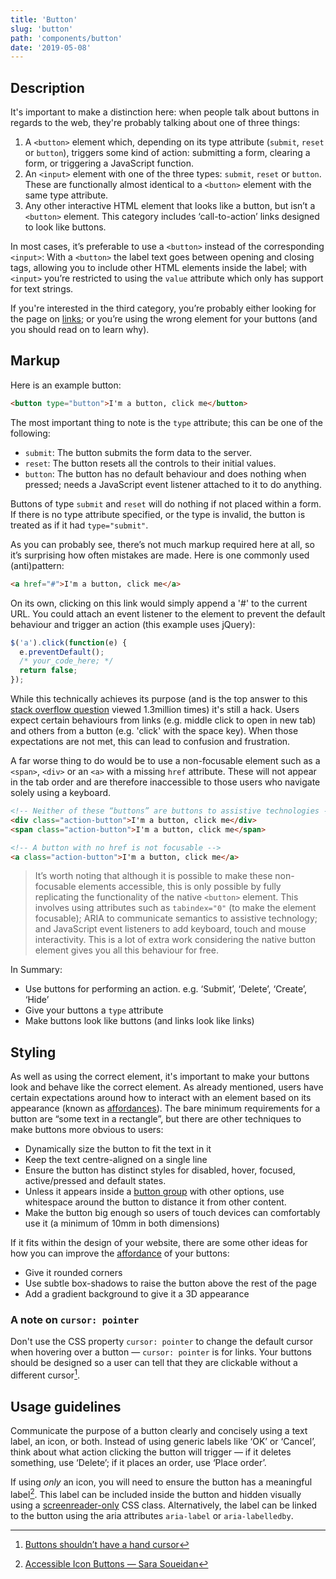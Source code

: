 ```yaml
---
title: 'Button'
slug: 'button'
path: 'components/button'
date: '2019-05-08'
---
```


## Description

It's important to make a distinction here: when people talk about buttons in regards to the web, they're probably talking about one of three things:

1. A `<button>` element which, depending on its type attribute (`submit`, `reset` or `button`), triggers some kind of action: submitting a form, clearing a form, or triggering a JavaScript function.
2. An `<input>` element with one of the three types: `submit`, `reset` or `button`. These are functionally almost identical to a `<button>` element with the same type attribute.
3. Any other interactive HTML element that looks like a button, but isn’t a `<button>` element. This category includes ‘call-to-action’ links designed to look like buttons.

In most cases, it’s preferable to use a `<button>` instead of the corresponding `<input>`: With a `<button>` the label text goes between opening and closing tags, allowing you to include other HTML elements inside the label; with `<input>` you’re restricted to using the `value` attribute which only has support for text strings.

If you're interested in the third category, you’re probably either looking for the page on [links](/components/link); or you’re using the wrong element for your buttons (and you should read on to learn why).

## Markup

Here is an example button:

```html
<button type="button">I'm a button, click me</button>
```

The most important thing to note is the `type` attribute; this can be one of the following:

- `submit`: The button submits the form data to the server.
- `reset`: The button resets all the controls to their initial values.
- `button`: The button has no default behaviour and does nothing when pressed; needs a JavaScript event listener attached to it to do anything.

Buttons of type `submit` and `reset` will do nothing if not placed within a form. If there is no type attribute specified, or the type is invalid, the button is treated as if it had `type="submit"`.

As you can probably see, there’s not much markup required here at all, so it’s surprising how often mistakes are made. Here is one commonly used (anti)pattern:

```html
<a href="#">I'm a button, click me</a>
```

On its own, clicking on this link would simply append a '#' to the current URL. You could attach an event listener to the element to prevent the default behaviour and trigger an action (this example uses jQuery):

```javascript
$('a').click(function(e) {
  e.preventDefault();
  /* your_code_here; */
  return false;
});
```

While this technically achieves its purpose (and is the top answer to this [stack overflow question](https://stackoverflow.com/questions/1070760/javascript-function-in-href-vs-onclick) viewed 1.3million times) it's still a hack. Users expect certain behaviours from links (e.g. middle click to open in new tab) and others from a button (e.g. 'click' with the space key). When those expectations are not met, this can lead to confusion and frustration.

A far worse thing to do would be to use a non-focusable element such as a `<span>`, `<div>` or an `<a>` with a missing `href` attribute. These will not appear in the tab order and are therefore inaccessible to those users who navigate solely using a keyboard.

```html
<!-- Neither of these “buttons” are buttons to assistive technologies -->
<div class="action-button">I'm a button, click me</div>
<span class="action-button">I'm a button, click me</span>

<!-- A button with no href is not focusable -->
<a class="action-button">I'm a button, click me</a>
```

> It’s worth noting that although it is possible to make these non-focusable elements accessible, this is only possible by fully replicating the functionality of the native `<button>` element. This involves using attributes such as `tabindex="0"` (to make the element focusable); ARIA to communicate semantics to assistive technology; and JavaScript event listeners to add keyboard, touch and mouse interactivity. This is a lot of extra work considering the native button element gives you all this behaviour for free.

In Summary:

- Use buttons for performing an action. e.g. ‘Submit’, ‘Delete’, ‘Create’, ‘Hide’
- Give your buttons a `type` attribute
- Make buttons look like buttons (and links look like links)

## Styling

As well as using the correct element, it's important to make your buttons look and behave like the correct element. As already mentioned, users have certain expectations around how to interact with an element based on its appearance (known as [affordances](https://www.interaction-design.org/literature/topics/affordances)). The bare minimum requirements for a button are “some text in a rectangle”, but there are other techniques to make buttons more obvious to users:

- Dynamically size the button to fit the text in it
- Keep the text centre-aligned on a single line
- Ensure the button has distinct styles for disabled, hover, focused, active/pressed and default states.
- Unless it appears inside a [button group](/components/button-group) with other options, use whitespace around the button to distance it from other content.
- Make the button big enough so users of touch devices can comfortably use it (a minimum of 10mm in both dimensions)

If it fits within the design of your website, there are some other ideas for how you can improve the [affordance](https://www.interaction-design.org/literature/topics/affordances) of your buttons:

- Give it rounded corners
- Use subtle box-shadows to raise the button above the rest of the page
- Add a gradient background to give it a 3D appearance

### A note on `cursor: pointer`

Don't use the CSS property `cursor: pointer` to change the default cursor when hovering over a button — `cursor: pointer` is for links. Your buttons should be designed so a user can tell that they are clickable without a different cursor[^5].

## Usage guidelines

Communicate the purpose of a button clearly and concisely using a text label, an icon, or both. Instead of using generic labels like ‘OK’ or ‘Cancel’, think about what action clicking the button will trigger — if it deletes something, use ‘Delete’; if it places an order, use ‘Place order’.

If using _only_ an icon, you will need to ensure the button has a meaningful label[^6]. This label can be included inside the button and hidden visually using a [screenreader-only](https://www.scottohara.me/blog/2017/04/14/inclusively-hidden.html) CSS class. Alternatively, the label can be linked to the button using the aria attributes `aria-label` or `aria-labelledby`.

[^1]: [Links vs. Buttons in Modern Web Applications — Marcy Sutton](https://marcysutton.com/links-vs-buttons-in-modern-web-applications)
[^2]: [7 Basic Rules for Button Design](https://uxplanet.org/7-basic-rules-for-button-design-63dcdf5676b4)
[^3]: [But sometimes links look like buttons (and buttons look like links)](https://medium.com/simple-human/but-sometimes-links-look-like-buttons-and-buttons-look-like-links-9b371c57b3d2)
[^4]: [Proper Use of Buttons and Links](http://www.webaxe.org/proper-use-buttons-links/)
[^5]: [Buttons shouldn’t have a hand cursor](https://medium.com/simple-human/buttons-shouldnt-have-a-hand-cursor-b11e99ca374b)
[^6]: [Accessible Icon Buttons — Sara Soueidan](https://www.sarasoueidan.com/blog/accessible-icon-buttons/)
